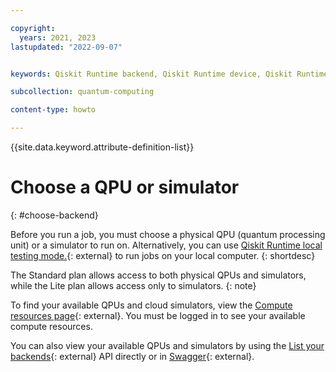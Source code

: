 ```yaml
---

copyright:
  years: 2021, 2023
lastupdated: "2022-09-07"


keywords: Qiskit Runtime backend, Qiskit Runtime device, Qiskit Runtime simulator, Qiskit Runtime QPUs

subcollection: quantum-computing

content-type: howto

---
```


{{site.data.keyword.attribute-definition-list}}


# Choose a QPU or simulator
{: #choose-backend}

Before you run a job, you must choose a physical QPU (quantum processing unit) or a simulator to run on. Alternatively, you can use [Qiskit Runtime local testing mode.](https://docs.quantum.ibm.com/verify/local-testing-mode){: external} to run jobs on your local computer.
{: shortdesc}

The Standard plan allows access to both physical QPUs and simulators, while the Lite plan allows access only to simulators.
{: note}

To find your available QPUs and cloud simulators, view the [Compute resources page](https://cloud.ibm.com/quantum/resources){: external}. You must be logged in to see your available compute resources. 

You can also view your available QPUs and simulators by using the [List your backends](/apidocs/quantum-computing#list-backends){: external} API directly or in [Swagger](https://us-east.quantum-computing.cloud.ibm.com/openapi/#/Programs/list-backends){: external}.
